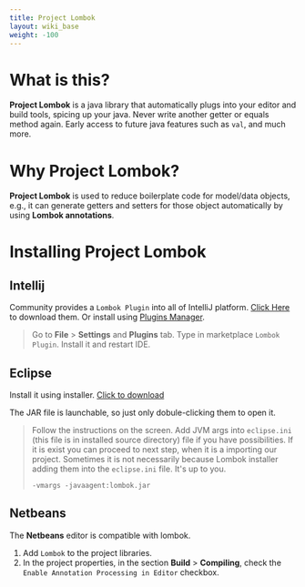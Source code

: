 ```yaml
---
title: Project Lombok
layout: wiki_base
weight: -100
---
```


# What is this?

**Project Lombok** is a java library that automatically plugs into your editor and build tools, spicing up your java. Never write another getter or equals method again. Early access to future java features such as `val`, and much more.

# Why Project Lombok?

**Project Lombok** is used to reduce boilerplate code for model/data objects, e.g., it can generate getters and setters for those object automatically by using **Lombok annotations**.

# Installing Project Lombok

## Intellij

Community provides a `Lombok Plugin` into all of IntelliJ platform. [Click Here](https://plugins.jetbrains.com/plugin/6317-lombok-plugin) to download them.
Or install using [Plugins Manager](https://www.jetbrains.com/help/idea/managing-plugins.html).

> Go to **File** > **Settings** and **Plugins** tab. Type in marketplace `Lombok Plugin`. Install it and restart IDE.

## Eclipse

Install it using installer. [Click to download](https://projectlombok.org/download)

The JAR file is launchable, so just only dobule-clicking them to open it.
	
> Follow the instructions on the screen. Add JVM args into `eclipse.ini` (this file is in installed source directory) file if you have possibilities. If it is exist you can proceed to next step, when it is a importing our project.
> Sometimes it is not necessarily because Lombok installer adding them into the `eclipse.ini` file. It's up to you.
> ```
> -vmargs -javaagent:lombok.jar
> ```

## Netbeans

The **Netbeans** editor is compatible with lombok.

1. Add `Lombok` to the project libraries.
2. In the project properties, in the section **Build** > **Compiling**, check the `Enable Annotation Processing in Editor` checkbox.